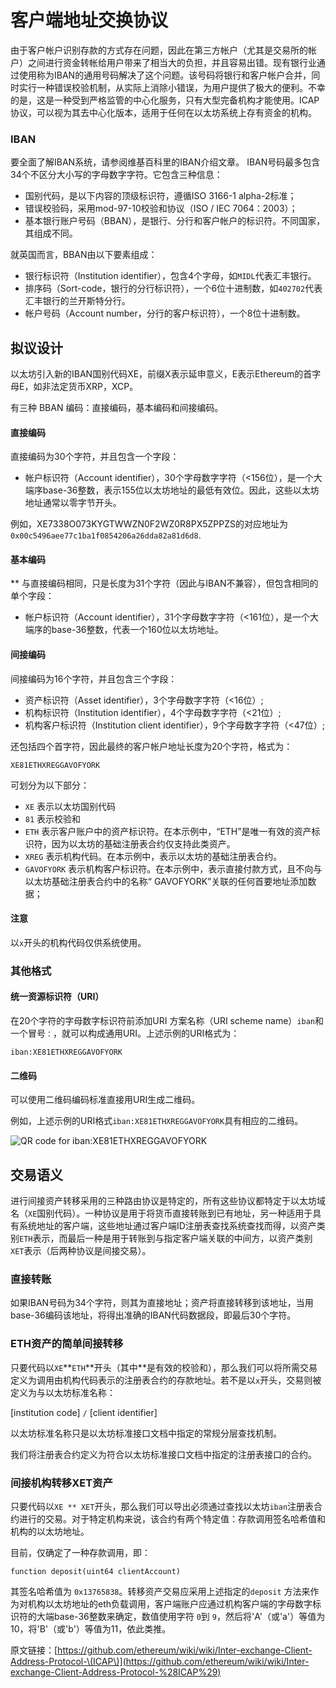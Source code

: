 # 客户端地址交换协议

由于客户帐户识别存款的方式存在问题，因此在第三方帐户（尤其是交易所的帐户）之间进行资金转帐给用户带来了相当大的负担，并且容易出错。现有银行业通过使用称为IBAN的通用号码解决了这个问题。该号码将银行和客户帐户合并，同时实行一种错误校验机制，从实际上消除小错误，为用户提供了极大的便利。不幸的是，这是一种受到严格监管的中心化服务，只有大型完备机构才能使用。ICAP协议，可以视为其去中心化版本，适用于任何在以太坊系统上存有资金的机构。

### IBAN

要全面了解IBAN系统，请参阅维基百科里的IBAN介绍文章。 IBAN号码最多包含34个不区分大小写的字母数字字符。它包含三种信息：

* 国别代码，是以下内容的顶级标识符，遵循ISO 3166-1 alpha-2标准；
* 错误校验码，采用mod-97-10校验和协议（ISO / IEC 7064：2003）；
* 基本银行账户号码（BBAN），是银行、分行和客户帐户的标识符。不同国家，其组成不同。

就英国而言，BBAN由以下要素组成：

* 银行标识符（Institution identifier），包含4个字母，如`MIDL`代表汇丰银行。
* 排序码（Sort-code，银行的分行标识符），一个6位十进制数，如`402702`代表汇丰银行的兰开斯特分行。
* 帐户号码（Account number，分行的客户标识符），一个8位十进制数。

## 拟议设计

以太坊引入新的IBAN国别代码XE，前缀X表示延申意义，E表示Ethereum的首字母E，如非法定货币XRP，XCP。

有三种 BBAN 编码：直接编码，基本编码和间接编码。

#### 直接编码

直接编码为30个字符，并且包含一个字段：

* 帐户标识符（Account identifier），30个字母数字字符（&lt;156位），是一个大端序base-36整数，表示155位以太坊地址的最低有效位。因此，这些以太坊地址通常以零字节开头。

例如，XE7338O073KYGTWWZN0F2WZ0R8PX5ZPPZS的对应地址为`0x00c5496aee77c1ba1f0854206a26dda82a81d6d8`.

#### 基本编码

\*\* 与直接编码相同，只是长度为31个字符（因此与IBAN不兼容），但包含相同的单个字段：

* 帐户标识符（Account identifier），31个字母数字字符（&lt;161位），是一个大端序的base-36整数，代表一个160位以太坊地址。

#### 间接编码

间接编码为16个字符，并且包含三个字段：

* 资产标识符（Asset identifier），3个字母数字字符（&lt;16位）;
* 机构标识符（Institution identifier），4个字母数字字符（&lt;21位）;
* 机构客户标识符（Institution client identifier），9个字母数字字符（&lt;47位）;

还包括四个首字符，因此最终的客户帐户地址长度为20个字符，格式为：

```text
XE81ETHXREGGAVOFYORK
```

可划分为以下部分：

* `XE` 表示以太坊国别代码
* `81` 表示校验和
* `ETH` 表示客户账户中的资产标识符。在本示例中，“ETH”是唯一有效的资产标识符，因为以太坊的基础注册表合约仅支持此类资产。
* `XREG` 表示机构代码。在本示例中，表示以太坊的基础注册表合约。
* `GAVOFYORK` 表示机构客户标识符。在本示例中，表示直接付款方式，且不向与以太坊基础注册表合约中的名称“ GAVOFYORK”关联的任何首要地址添加数据；

#### 注意

以`x`开头的机构代码仅供系统使用。

### 

### 其他格式

#### 统一资源标识符（URI）

在20个字符的字母数字标识符前添加URI 方案名称（URI scheme name）`iban`和一个冒号`：`，就可以构成通用URI。上述示例的URI格式为：

```text
iban:XE81ETHXREGGAVOFYORK
```

#### 二维码

可以使用二维码编码标准直接用URI生成二维码。

例如，上述示例的URI格式`iban:XE81ETHXREGGAVOFYORK`具有相应的二维码。

![QR code for iban:XE81ETHXREGGAVOFYORK](https://camo.githubusercontent.com/17390df3301d4aa0a594bbcc425ea02dc0486f36/687474703a2f2f6f70656e736563726563792e636f6d2f71722d58453831455448585245474741564f46594f524b2e676966)

## 交易语义

进行间接资产转移采用的三种路由协议是特定的，所有这些协议都特定于以太坊域名（`XE`国别代码）。一种协议是用于将货币直接转账到已有地址，另一种适用于具有系统地址的客户端，这些地址通过客户端ID注册表查找系统查找而得，以资产类别`ETH`表示，而最后一种是用于转账到与指定客户端关联的中间方，以资产类别 `XET`表示（后两种协议是间接交易）。

### 直接转账

如果IBAN号码为34个字符，则其为直接地址；资产将直接转移到该地址，当用base-36编码该地址，将得出准确的IBAN代码数据段，即最后30个字符。

### ETH资产的简单间接转移

只要代码以`XE`**`ETH`**开头（其中\*\*是有效的校验和），那么我们可以将所需交易定义为调用由机构代码表示的注册表合约的存款地址。若不是以`x`开头，交易则被定义为与以太坊标准名称：

\[institution code\] `/` \[client identifier\]

以太坊标准名称只是以太坊标准接口文档中指定的常规分层查找机制。

我们将注册表合约定义为符合以太坊标准接口文档中指定的注册表接口的合约。

### 间接机构转移XET资产

只要代码以`XE ** XET`开头，那么我们可以导出必须通过查找以太坊`iban`注册表合约进行的交易。对于特定机构来说，该合约有两个特定值：存款调用签名哈希值和机构的以太坊地址。

目前，仅确定了一种存款调用，即：

```text
function deposit(uint64 clientAccount)
```

其签名哈希值为 `0x13765838`。转移资产交易应采用上述指定的`deposit` 方法来作为对机构以太坊地址的eth负载调用，客户端账户应通过机构客户端的字母数字标识符的大端base-36整数来确定，数值使用字符 `0`到 `9`，然后将'A'（或'a'）等值为10，将'B'（或'b'）等值为11，依此类推。



原文链接：[https://github.com/ethereum/wiki/wiki/Inter-exchange-Client-Address-Protocol-\(ICAP\)](https://github.com/ethereum/wiki/wiki/Inter-exchange-Client-Address-Protocol-%28ICAP%29)

